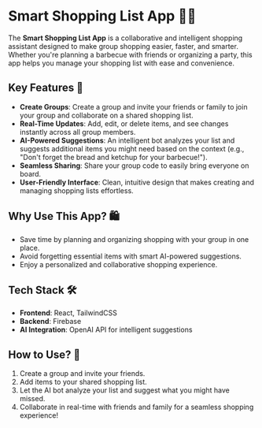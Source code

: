 # **Smart Shopping List App** 🛒🤝

The **Smart Shopping List App** is a collaborative and intelligent shopping assistant designed to make group shopping easier, faster, and smarter. Whether you're planning a barbecue with friends or organizing a party, this app helps you manage your shopping list with ease and convenience.

## **Key Features** 🌟

- **Create Groups**: Create a group and invite your friends or family to join your group and collaborate on a shared shopping list.
- **Real-Time Updates**: Add, edit, or delete items, and see changes instantly across all group members.
- **AI-Powered Suggestions**: An intelligent bot analyzes your list and suggests additional items you might need based on the context (e.g., "Don't forget the bread and ketchup for your barbecue!").
- **Seamless Sharing**: Share your group code to easily bring everyone on board.
- **User-Friendly Interface**: Clean, intuitive design that makes creating and managing shopping lists effortless.

## **Why Use This App?** 🛍️

- Save time by planning and organizing shopping with your group in one place.
- Avoid forgetting essential items with smart AI-powered suggestions.
- Enjoy a personalized and collaborative shopping experience.

## **Tech Stack** 🛠️

- **Frontend**: React, TailwindCSS
- **Backend**: Firebase
- **AI Integration**: OpenAI API for intelligent suggestions

## **How to Use?** 🚀

1. Create a group and invite your friends.
2. Add items to your shared shopping list.
3. Let the AI bot analyze your list and suggest what you might have missed.
4. Collaborate in real-time with friends and family for a seamless shopping experience!

